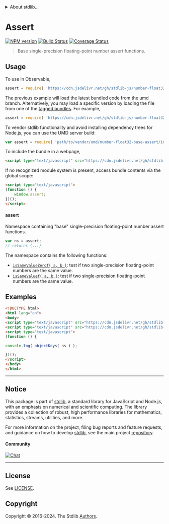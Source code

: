 <!--

@license Apache-2.0

Copyright (c) 2024 The Stdlib Authors.

Licensed under the Apache License, Version 2.0 (the "License");
you may not use this file except in compliance with the License.
You may obtain a copy of the License at

   http://www.apache.org/licenses/LICENSE-2.0

Unless required by applicable law or agreed to in writing, software
distributed under the License is distributed on an "AS IS" BASIS,
WITHOUT WARRANTIES OR CONDITIONS OF ANY KIND, either express or implied.
See the License for the specific language governing permissions and
limitations under the License.

-->


<details>
  <summary>
    About stdlib...
  </summary>
  <p>We believe in a future in which the web is a preferred environment for numerical computation. To help realize this future, we've built stdlib. stdlib is a standard library, with an emphasis on numerical and scientific computation, written in JavaScript (and C) for execution in browsers and in Node.js.</p>
  <p>The library is fully decomposable, being architected in such a way that you can swap out and mix and match APIs and functionality to cater to your exact preferences and use cases.</p>
  <p>When you use stdlib, you can be absolutely certain that you are using the most thorough, rigorous, well-written, studied, documented, tested, measured, and high-quality code out there.</p>
  <p>To join us in bringing numerical computing to the web, get started by checking us out on <a href="https://github.com/stdlib-js/stdlib">GitHub</a>, and please consider <a href="https://opencollective.com/stdlib">financially supporting stdlib</a>. We greatly appreciate your continued support!</p>
</details>

# Assert

[![NPM version][npm-image]][npm-url] [![Build Status][test-image]][test-url] [![Coverage Status][coverage-image]][coverage-url] <!-- [![dependencies][dependencies-image]][dependencies-url] -->

> Base single-precision floating-point number assert functions.



<section class="usage">

## Usage

To use in Observable,

```javascript
assert = require( 'https://cdn.jsdelivr.net/gh/stdlib-js/number-float32-base-assert@umd/browser.js' )
```
The previous example will load the latest bundled code from the umd branch. Alternatively, you may load a specific version by loading the file from one of the [tagged bundles](https://github.com/stdlib-js/number-float32-base-assert/tags). For example,

```javascript
assert = require( 'https://cdn.jsdelivr.net/gh/stdlib-js/number-float32-base-assert@v0.2.0-umd/browser.js' )
```

To vendor stdlib functionality and avoid installing dependency trees for Node.js, you can use the UMD server build:

```javascript
var assert = require( 'path/to/vendor/umd/number-float32-base-assert/index.js' )
```

To include the bundle in a webpage,

```html
<script type="text/javascript" src="https://cdn.jsdelivr.net/gh/stdlib-js/number-float32-base-assert@umd/browser.js"></script>
```

If no recognized module system is present, access bundle contents via the global scope:

```html
<script type="text/javascript">
(function () {
    window.assert;
})();
</script>
```

#### assert

Namespace containing "base" single-precision floating-point number assert functions.

```javascript
var ns = assert;
// returns {...}
```

The namespace contains the following functions:

<!-- <toc pattern="*"> -->

<div class="namespace-toc">

-   <span class="signature">[`isSameValueZerof( a, b )`][@stdlib/number/float32/base/assert/is-same-value-zero]</span><span class="delimiter">: </span><span class="description">test if two single-precision floating-point numbers are the same value.</span>
-   <span class="signature">[`isSameValuef( a, b )`][@stdlib/number/float32/base/assert/is-same-value]</span><span class="delimiter">: </span><span class="description">test if two single-precision floating-point numbers are the same value.</span>

</div>

<!-- </toc> -->

</section>

<!-- /.usage -->

<!-- Package notes. Make sure to keep an empty line after the `section` element and another before the `/section` close. -->

<section class="notes">

</section>

<!-- /.notes -->

<section class="examples">

## Examples

<!-- TODO: better examples -->

<!-- eslint no-undef: "error" -->

```html
<!DOCTYPE html>
<html lang="en">
<body>
<script type="text/javascript" src="https://cdn.jsdelivr.net/gh/stdlib-js/utils-keys@umd/browser.js"></script>
<script type="text/javascript" src="https://cdn.jsdelivr.net/gh/stdlib-js/number-float32-base-assert@umd/browser.js"></script>
<script type="text/javascript">
(function () {

console.log( objectKeys( ns ) );

})();
</script>
</body>
</html>
```

</section>

<!-- /.examples -->

<!-- Section for related `stdlib` packages. Do not manually edit this section, as it is automatically populated. -->

<section class="related">

</section>

<!-- /.related -->

<!-- Section for all links. Make sure to keep an empty line after the `section` element and another before the `/section` close. -->


<section class="main-repo" >

* * *

## Notice

This package is part of [stdlib][stdlib], a standard library for JavaScript and Node.js, with an emphasis on numerical and scientific computing. The library provides a collection of robust, high performance libraries for mathematics, statistics, streams, utilities, and more.

For more information on the project, filing bug reports and feature requests, and guidance on how to develop [stdlib][stdlib], see the main project [repository][stdlib].

#### Community

[![Chat][chat-image]][chat-url]

---

## License

See [LICENSE][stdlib-license].


## Copyright

Copyright &copy; 2016-2024. The Stdlib [Authors][stdlib-authors].

</section>

<!-- /.stdlib -->

<!-- Section for all links. Make sure to keep an empty line after the `section` element and another before the `/section` close. -->

<section class="links">

[npm-image]: http://img.shields.io/npm/v/@stdlib/number-float32-base-assert.svg
[npm-url]: https://npmjs.org/package/@stdlib/number-float32-base-assert

[test-image]: https://github.com/stdlib-js/number-float32-base-assert/actions/workflows/test.yml/badge.svg?branch=v0.2.0
[test-url]: https://github.com/stdlib-js/number-float32-base-assert/actions/workflows/test.yml?query=branch:v0.2.0

[coverage-image]: https://img.shields.io/codecov/c/github/stdlib-js/number-float32-base-assert/main.svg
[coverage-url]: https://codecov.io/github/stdlib-js/number-float32-base-assert?branch=main

<!--

[dependencies-image]: https://img.shields.io/david/stdlib-js/number-float32-base-assert.svg
[dependencies-url]: https://david-dm.org/stdlib-js/number-float32-base-assert/main

-->

[chat-image]: https://img.shields.io/gitter/room/stdlib-js/stdlib.svg
[chat-url]: https://app.gitter.im/#/room/#stdlib-js_stdlib:gitter.im

[stdlib]: https://github.com/stdlib-js/stdlib

[stdlib-authors]: https://github.com/stdlib-js/stdlib/graphs/contributors

[umd]: https://github.com/umdjs/umd
[es-module]: https://developer.mozilla.org/en-US/docs/Web/JavaScript/Guide/Modules

[deno-url]: https://github.com/stdlib-js/number-float32-base-assert/tree/deno
[deno-readme]: https://github.com/stdlib-js/number-float32-base-assert/blob/deno/README.md
[umd-url]: https://github.com/stdlib-js/number-float32-base-assert/tree/umd
[umd-readme]: https://github.com/stdlib-js/number-float32-base-assert/blob/umd/README.md
[esm-url]: https://github.com/stdlib-js/number-float32-base-assert/tree/esm
[esm-readme]: https://github.com/stdlib-js/number-float32-base-assert/blob/esm/README.md
[branches-url]: https://github.com/stdlib-js/number-float32-base-assert/blob/main/branches.md

[stdlib-license]: https://raw.githubusercontent.com/stdlib-js/number-float32-base-assert/main/LICENSE

<!-- <toc-links> -->

[@stdlib/number/float32/base/assert/is-same-value-zero]: https://github.com/stdlib-js/number-float32-base-assert-is-same-value-zero/tree/umd

[@stdlib/number/float32/base/assert/is-same-value]: https://github.com/stdlib-js/number-float32-base-assert-is-same-value/tree/umd

<!-- </toc-links> -->

</section>

<!-- /.links -->

